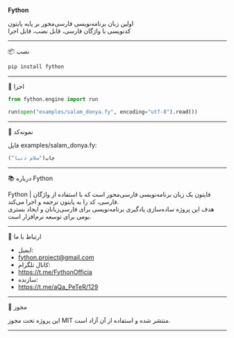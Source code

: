 **Fython**

اولین زبان برنامه‌نویسی فارسی‌محور بر پایه پایتون  
کدنویسی با واژگان فارسی، قابل نصب، قابل اجرا

---

📦 نصب

```bash
pip install fython
```

---

🚀 اجرا

```python
from fython.engine import run

run(open("examples/salam_donya.fy", encoding="utf-8").read())
```

---

🧪 نمونه‌کد

فایل examples/salam_donya.fy:

```python
چاپ("سلام دنیا")
```


---

📚 درباره Fython

Fython | فایتون
یک زبان برنامه‌نویسی فارسی‌محور است که با استفاده از واژگان فارسی، کد را به پایتون ترجمه و اجرا می‌کند.  
هدف این پروژه ساده‌سازی یادگیری برنامه‌نویسی برای فارسی‌زبانان و ایجاد بستری بومی برای توسعه نرم‌افزار است.

---

📢 ارتباط با ما

- ایمیل:
-  fython.project@gmail.com  
- کانال تلگرام:
- https://t.me/FythonOfficia  
- سازنده:
-  https://t.me/aQa_PeTeR/129

---

📄 مجوز

این پروژه تحت مجوز MIT منتشر شده و استفاده از آن آزاد است.

---
